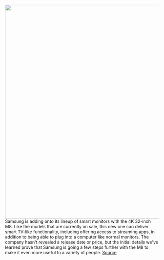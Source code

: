 <img src='https://cdn.vox-cdn.com/thumbor/sbmNDi_Jpbdp5keSWQM4aNLzMY0=/0x0:2040x1360/1200x800/filters:focal(857x517:1183x843)/cdn.vox-cdn.com/uploads/chorus_image/image/70338931/smartmonitorm8.0.jpg' width='700px' /><br/>
Samsung is adding onto its lineup of smart monitors with the 4K 32-inch M8. Like the models that are currently on sale, this new one can deliver smart TV-like functionality, including offering access to streaming apps, in addition to being able to plug into a computer like normal monitors. The company hasn't revealed a release date or price, but the initial details we've learned prove that Samsung is going a few steps further with the M8 to make it even more useful to a variety of people.
<a href='https://www.theverge.com/2022/1/2/22860029/samsung-smart-monitor-m8-4k-smartthings-iot-workspace-game-home'> Source <a/>